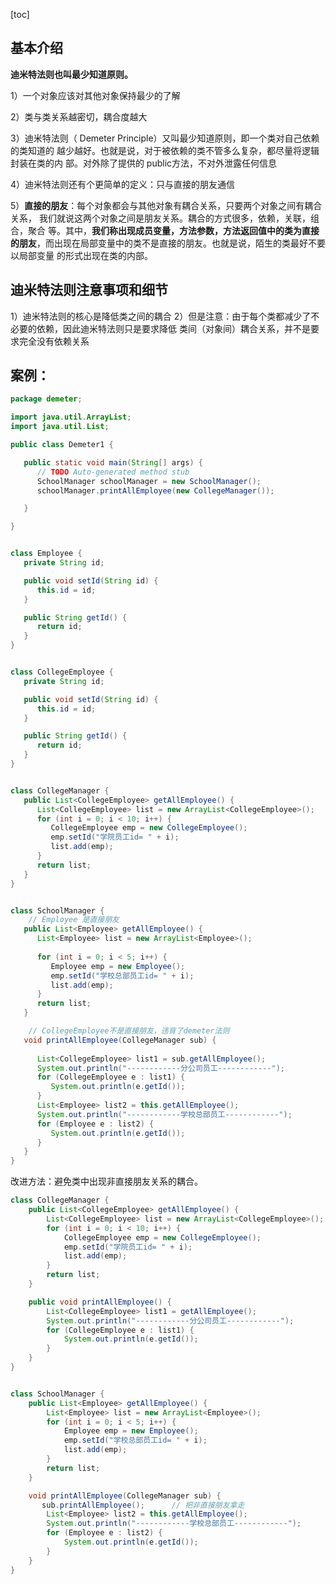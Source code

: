 [toc]

## 基本介绍

**迪米特法则也叫最少知道原则。**

 1）一个对象应该对其他对象保持最少的了解

 2）类与类关系越密切，耦合度越大 

3）迪米特法则（ Demeter Principle）又叫最少知道原则，即一个类对自己依赖的类知道的 越少越好。也就是说，对于被依赖的类不管多么复杂，都尽量将逻辑封装在类的内 部。对外除了提供的 public方法，不对外泄露任何信息 

4）迪米特法则还有个更简单的定义：只与直接的朋友通信

 5）**直接的朋友**：每个对象都会与其他对象有耦合关系，只要两个对象之间有耦合关系， 我们就说这两个对象之间是朋友关系。耦合的方式很多，依赖，关联，组合，聚合 等。其中，**我们称出现成员变量，方法参数，方法返回值中的类为直接的朋友**，而出现在局部变量中的类不是直接的朋友。也就是说，陌生的类最好不要以局部变量 的形式出现在类的内部。

## 迪米特法则注意事项和细节

1）迪米特法则的核心是降低类之间的耦合
2）但是注意：由于每个类都减少了不必要的依赖，因此迪米特法则只是要求降低
类间（对象间）耦合关系，并不是要求完全没有依赖关系

## 案例：

```java
package demeter;

import java.util.ArrayList;
import java.util.List;

public class Demeter1 {

   public static void main(String[] args) {
      // TODO Auto-generated method stub
      SchoolManager schoolManager = new SchoolManager();
      schoolManager.printAllEmployee(new CollegeManager());

   }

}


class Employee {
   private String id;

   public void setId(String id) {
      this.id = id;
   }

   public String getId() {
      return id;
   }
}


class CollegeEmployee {
   private String id;

   public void setId(String id) {
      this.id = id;
   }

   public String getId() {
      return id;
   }
}


class CollegeManager {
   public List<CollegeEmployee> getAllEmployee() {
      List<CollegeEmployee> list = new ArrayList<CollegeEmployee>();
      for (int i = 0; i < 10; i++) {
         CollegeEmployee emp = new CollegeEmployee();
         emp.setId("学院员工id= " + i);
         list.add(emp);
      }
      return list;
   }
}


class SchoolManager {
    // Employee 是直接朋友
   public List<Employee> getAllEmployee() {
      List<Employee> list = new ArrayList<Employee>();
      
      for (int i = 0; i < 5; i++) {
         Employee emp = new Employee();
         emp.setId("学校总部员工id= " + i);
         list.add(emp);
      }
      return list;
   }

    // CollegeEmployee不是直接朋友，违背了demeter法则
   void printAllEmployee(CollegeManager sub) {
      
      List<CollegeEmployee> list1 = sub.getAllEmployee();
      System.out.println("------------分公司员工------------");
      for (CollegeEmployee e : list1) {
         System.out.println(e.getId());
      }
      List<Employee> list2 = this.getAllEmployee();
      System.out.println("------------学校总部员工------------");
      for (Employee e : list2) {
         System.out.println(e.getId());
      }
   }
}
```

改进方法：避免类中出现非直接朋友关系的耦合。

```java
class CollegeManager {
    public List<CollegeEmployee> getAllEmployee() {
        List<CollegeEmployee> list = new ArrayList<CollegeEmployee>();
        for (int i = 0; i < 10; i++) {
            CollegeEmployee emp = new CollegeEmployee();
            emp.setId("学院员工id= " + i);
            list.add(emp);
        }
        return list;
    }

    public void printAllEmployee() {
        List<CollegeEmployee> list1 = getAllEmployee();
        System.out.println("------------分公司员工------------");
        for (CollegeEmployee e : list1) {
            System.out.println(e.getId());
        }
    }
}


class SchoolManager {
    public List<Employee> getAllEmployee() {
        List<Employee> list = new ArrayList<Employee>();
        for (int i = 0; i < 5; i++) {
            Employee emp = new Employee();
            emp.setId("学校总部员工id= " + i);
            list.add(emp);
        }
        return list;
    }

    void printAllEmployee(CollegeManager sub) {
       sub.printAllEmployee();		// 把非直接朋友拿走
        List<Employee> list2 = this.getAllEmployee();
        System.out.println("------------学校总部员工------------");
        for (Employee e : list2) {
            System.out.println(e.getId());
        }
    }
}
```